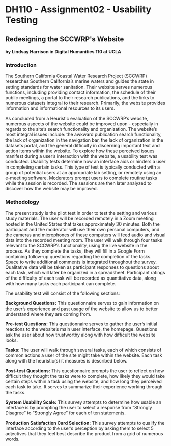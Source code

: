 # DH110 - Assignment02 - Usability Testing
## Redesigning the SCCWRP's Website

#### by Lindsay Harrison in Digital Humanities 110 at UCLA

### Introduction

The Southern California Coastal Water Research Project (SCCWRP) researches Southern California’s marine waters and guides the state in setting standards for water sanitation. Their website serves numerous functions, including providing contact information, the schedule of their public meetings, a portal to their research publications, and the links to numerous datasets integral to their research. Primarily, the website provides information and informational resources to its users.

As concluded from a Heuristic evaluation of the SCCWRP’s website, numerous aspects of the website could be improved upon - especially in regards to the site’s search functionality and organization. The website’s most integral issues include: the awkward publication search functionality, the lack of organization in the navigation bar, the lack of organization in the datasets portal, and the general difficulty in discerning important text and action items within the website. To explore how these perceived issues manifest during a user’s interaction with the website, a usability test was conducted. Usability tests determine how an interface aids or hinders a user in completing certain tasks. This type of test is typically conducted with a group of potential users at an appropriate lab setting, or remotely using an e-meeting software. Moderators prompt users to complete routine tasks while the session is recorded. The sessions are then later analyzed to discover how the website may be improved.

### Methodology

The present study is the pilot test in order to test the setting and various study materials. The user will be recorded remotely in a Zoom meeting hosted in the United States that takes approximately 30 minutes. Both the participant and the moderator will use their own personal computers, and the cameras and microphones of these computers will feed audio and visual data into the recorded meeting room. The user will walk through four tasks relevant to the SCCWRP’s functionality, using the live website in the process. As they complete the tasks, they will fill in a Google Form containing follow-up questions regarding the completion of the tasks. Space to write additional comments is integrated throughout the survey. Qualitative data will be taken as participant responses to questions about each task, which will later be organized in a spreadsheet. Participant ratings of the difficulty of each task will be recorded as quantitative data, along with how many tasks each participant can complete.

The usability test will consist of the following sections:

**Background Questions:** This questionnaire serves to gain information on the user’s experience and past usage of the website to allow us to better understand where they are coming from.

**Pre-test Questions:** This questionnaire serves to gather the user’s initial reactions to the website’s main user interface, the homepage. Questions ask the user about how trustworthy along with how difficult the website looks.

**Tasks:** The user will walk through several tasks, each of which consists of common actions a user of the site might take within the website. Each task along with the heuristic(s) it measures is described below.

**Post-test Questions:** This questionnaire prompts the  user to reflect on how difficult they thought the tasks were to complete, how likely they would take certain steps within a task using the website, and how long they perceived each task to take. It serves to summarize their experience working through the tasks.

**System Usability Scale:** This survey attempts to determine how usable an interface is by prompting the user to select a response from “Strongly Disagree” to “Strongly Agree” for each of ten statements.

**Production Satisfaction Card Selection:** This survey attempts to qualify the interface according to the user’s perception by asking them to select 5 adjectives that they feel best describe the product from a grid of numerous words.











